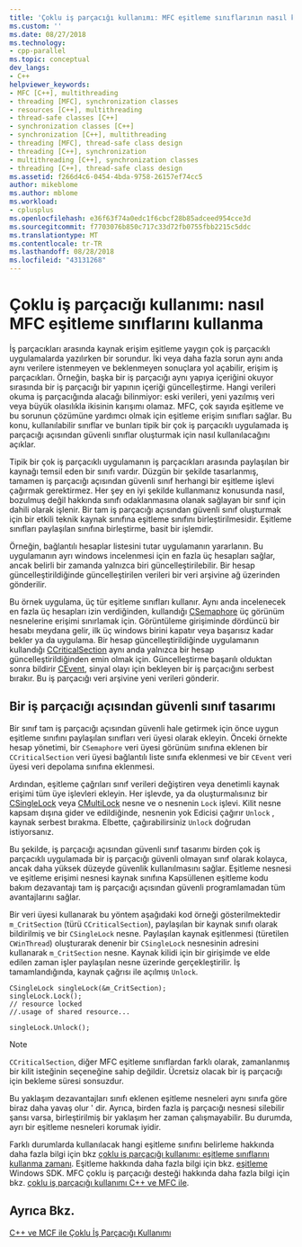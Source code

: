 ```yaml
---
title: 'Çoklu iş parçacığı kullanımı: MFC eşitleme sınıflarının nasıl kullanılacağını | Microsoft Docs'
ms.custom: ''
ms.date: 08/27/2018
ms.technology:
- cpp-parallel
ms.topic: conceptual
dev_langs:
- C++
helpviewer_keywords:
- MFC [C++], multithreading
- threading [MFC], synchronization classes
- resources [C++], multithreading
- thread-safe classes [C++]
- synchronization classes [C++]
- synchronization [C++], multithreading
- threading [MFC], thread-safe class design
- threading [C++], synchronization
- multithreading [C++], synchronization classes
- threading [C++], thread-safe class design
ms.assetid: f266d4c6-0454-4bda-9758-26157ef74cc5
author: mikeblome
ms.author: mblome
ms.workload:
- cplusplus
ms.openlocfilehash: e36f63f74a0edc1f6cbcf28b85adceed954cce3d
ms.sourcegitcommit: f7703076b850c717c33d72fb0755fbb2215c5ddc
ms.translationtype: MT
ms.contentlocale: tr-TR
ms.lasthandoff: 08/28/2018
ms.locfileid: "43131268"
---
```

# <a name="multithreading-how-to-use-the-mfc-synchronization-classes"></a>Çoklu iş parçacığı kullanımı: nasıl MFC eşitleme sınıflarını kullanma
İş parçacıkları arasında kaynak erişim eşitleme yaygın çok iş parçacıklı uygulamalarda yazılırken bir sorundur. İki veya daha fazla sorun aynı anda aynı verilere istenmeyen ve beklenmeyen sonuçlara yol açabilir, erişim iş parçacıkları. Örneğin, başka bir iş parçacığı aynı yapıya içeriğini okuyor sırasında bir iş parçacığı bir yapının içeriği güncelleştirme. Hangi verileri okuma iş parçacığında alacağı bilinmiyor: eski verileri, yeni yazılmış veri veya büyük olasılıkla ikisinin karışımı olamaz. MFC, çok sayıda eşitleme ve bu sorunun çözümüne yardımcı olmak için eşitleme erişim sınıfları sağlar. Bu konu, kullanılabilir sınıflar ve bunları tipik bir çok iş parçacıklı uygulamada iş parçacığı açısından güvenli sınıflar oluşturmak için nasıl kullanılacağını açıklar.  
  
Tipik bir çok iş parçacıklı uygulamanın iş parçacıkları arasında paylaşılan bir kaynağı temsil eden bir sınıfı vardır. Düzgün bir şekilde tasarlanmış, tamamen iş parçacığı açısından güvenli sınıf herhangi bir eşitleme işlevi çağırmak gerektirmez. Her şey en iyi şekilde kullanmanız konusunda nasıl, bozulmuş değil hakkında sınıfı odaklanmasına olanak sağlayan bir sınıf için dahili olarak işlenir. Bir tam iş parçacığı açısından güvenli sınıf oluşturmak için bir etkili teknik kaynak sınıfına eşitleme sınıfını birleştirilmesidir. Eşitleme sınıfları paylaşılan sınıfına birleştirme, basit bir işlemdir.  
  
Örneğin, bağlantılı hesaplar listesini tutar uygulamanın yararlanın. Bu uygulamanın ayrı windows incelenmesi için en fazla üç hesapları sağlar, ancak belirli bir zamanda yalnızca biri güncelleştirilebilir. Bir hesap güncelleştirildiğinde güncelleştirilen verileri bir veri arşivine ağ üzerinden gönderilir.  
  
Bu örnek uygulama, üç tür eşitleme sınıfları kullanır. Aynı anda incelenecek en fazla üç hesapları izin verdiğinden, kullandığı [CSemaphore](../mfc/reference/csemaphore-class.md) üç görünüm nesnelerine erişimi sınırlamak için. Görüntüleme girişiminde dördüncü bir hesabı meydana gelir, ilk üç windows birini kapatır veya başarısız kadar bekler ya da uygulama. Bir hesap güncelleştirildiğinde uygulamanın kullandığı [CCriticalSection](../mfc/reference/ccriticalsection-class.md) aynı anda yalnızca bir hesap güncelleştirildiğinden emin olmak için. Güncelleştirme başarılı olduktan sonra bildirir [CEvent](../mfc/reference/cevent-class.md), sinyal olayı için bekleyen bir iş parçacığını serbest bırakır. Bu iş parçacığı veri arşivine yeni verileri gönderir.  
  
##  <a name="_mfc_designing_a_thread.2d.safe_class"></a> Bir iş parçacığı açısından güvenli sınıf tasarımı  
 
Bir sınıf tam iş parçacığı açısından güvenli hale getirmek için önce uygun eşitleme sınıfını paylaşılan sınıfları veri üyesi olarak ekleyin. Önceki örnekte hesap yönetimi, bir `CSemaphore` veri üyesi görünüm sınıfına eklenen bir `CCriticalSection` veri üyesi bağlantılı liste sınıfa eklenmesi ve bir `CEvent` veri üyesi veri depolama sınıfına eklenmesi.  
  
Ardından, eşitleme çağrıları sınıf verileri değiştiren veya denetimli kaynak erişimi tüm üye işlevleri ekleyin. Her işlevde, ya da oluşturmalısınız bir [CSingleLock](../mfc/reference/csinglelock-class.md) veya [CMultiLock](../mfc/reference/cmultilock-class.md) nesne ve o nesnenin `Lock` işlevi. Kilit nesne kapsam dışına gider ve edildiğinde, nesnenin yok Edicisi çağırır `Unlock` , kaynak serbest bırakma. Elbette, çağırabilirsiniz `Unlock` doğrudan istiyorsanız.  
  
Bu şekilde, iş parçacığı açısından güvenli sınıf tasarımı birden çok iş parçacıklı uygulamada bir iş parçacığı güvenli olmayan sınıf olarak kolayca, ancak daha yüksek düzeyde güvenlik kullanılmasını sağlar. Eşitleme nesnesi ve eşitleme erişimi nesnesi kaynak sınıfına Kapsüllenen eşitleme kodu bakım dezavantajı tam iş parçacığı açısından güvenli programlamadan tüm avantajlarını sağlar.  
  
Bir veri üyesi kullanarak bu yöntem aşağıdaki kod örneği gösterilmektedir `m_CritSection` (türü `CCriticalSection`), paylaşılan bir kaynak sınıfı olarak bildirilmiş ve bir `CSingleLock` nesne. Paylaşılan kaynak eşitlenmesi (türetilen `CWinThread`) oluşturarak denenir bir `CSingleLock` nesnesinin adresini kullanarak `m_CritSection` nesne. Kaynak kilidi için bir girişimde ve elde edilen zaman işler paylaşılan nesne üzerinde gerçekleştirilir. İş tamamlandığında, kaynak çağrısı ile açılmış `Unlock`.  
  
```  
CSingleLock singleLock(&m_CritSection);  
singleLock.Lock();  
// resource locked  
//.usage of shared resource...  
  
singleLock.Unlock();  
```  
  
> [!NOTE]
> `CCriticalSection`, diğer MFC eşitleme sınıflardan farklı olarak, zamanlanmış bir kilit isteğinin seçeneğine sahip değildir. Ücretsiz olacak bir iş parçacığı için bekleme süresi sonsuzdur.  
  
Bu yaklaşım dezavantajları sınıfı eklenen eşitleme nesneleri aynı sınıfa göre biraz daha yavaş olur ' dir. Ayrıca, birden fazla iş parçacığı nesnesi silebilir şansı varsa, birleştirilmiş bir yaklaşım her zaman çalışmayabilir. Bu durumda, ayrı bir eşitleme nesneleri korumak iyidir.  
  
Farklı durumlarda kullanılacak hangi eşitleme sınıfını belirleme hakkında daha fazla bilgi için bkz [çoklu iş parçacığı kullanımı: eşitleme sınıflarını kullanma zamanı](multithreading-when-to-use-the-synchronization-classes.md). Eşitleme hakkında daha fazla bilgi için bkz. [eşitleme](/windows/desktop/Sync/synchronization) Windows SDK. MFC çoklu iş parçacığı desteği hakkında daha fazla bilgi için bkz. [çoklu iş parçacığı kullanımı C++ ve MFC ile](multithreading-with-cpp-and-mfc.md).  
  
## <a name="see-also"></a>Ayrıca Bkz.  
 
[C++ ve MCF ile Çoklu İş Parçacığı Kullanımı](multithreading-with-cpp-and-mfc.md)